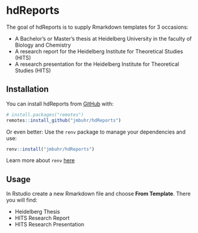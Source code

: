 
<!-- README.md is generated from README.Rmd. Please edit that file -->

# hdReports

<!-- badges: start -->
<!-- badges: end -->

The goal of hdReports is to supply Rmarkdown templates for 3 occasions:

-   A Bachelor’s or Master’s thesis at Heidelberg University in the
    faculty of Biology and Chemistry
-   A research report for the Heidelberg Institute for Theoretical
    Studies (HITS)
-   A research presentation for the Heidelberg Institute for Theoretical
    Studies (HITS)

## Installation

You can install hdReports from [GitHub](https://github.com/) with:

``` r
# install.packages("remotes")
remotes::install_github("jmbuhr/hdReports")
```

Or even better: Use the `renv` package to manage your dependencies and
use:

``` r
renv::install("jmbuhr/hdReports")
```

Learn more about `renv` [here](https://rstudio.github.io/renv/)

## Usage

In Rstudio create a new Rmarkdown file and choose **From Template**.
There you will find:

-   Heidelberg Thesis
-   HITS Research Report
-   HITS Research Presentation
